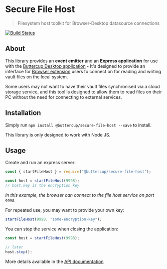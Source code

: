 # Secure File Host
> Filesystem host toolkit for Browser-Desktop datasource connections

[![Build Status](https://travis-ci.org/buttercup/secure-file-host.svg?branch=master)](https://travis-ci.org/buttercup/secure-file-host)

## About

This library provides an **event emitter** and an **Express application** for use with the [Buttercup Desktop application](https://github.com/buttercup/buttercup-desktop) - It's designed to provide an interface for [Browser extension](https://github.com/buttercup/buttercup-browser-extension) users to connect on for reading and writing vault files on the local system.

Some users may not want to have their vault files synchronised via a cloud storage service, and this tool is designed to allow them to read files on their PC without the need for connecting to external services.

## Installation

Simply run `npm install @buttercup/secure-file-host --save` to install.

This library is only designed to work with Node JS.

## Usage

Create and run an express server:

```javascript
const { startFileHost } = require("@buttercup/secure-file-host");

const host = startFileHost(9998);
// host.key is the encryption key
```

_In this example, the browser can connect to the file host service on port `9998`._

For repeated use, you may want to provide your own key:

```javascript
startFileHost(9998, "some-encryption-key");
```

You can stop the service when closing the application:

```javascript
const host = startFileHost(9998);

// later
host.stop();
```

More details available in the [API documentation](API.md)

